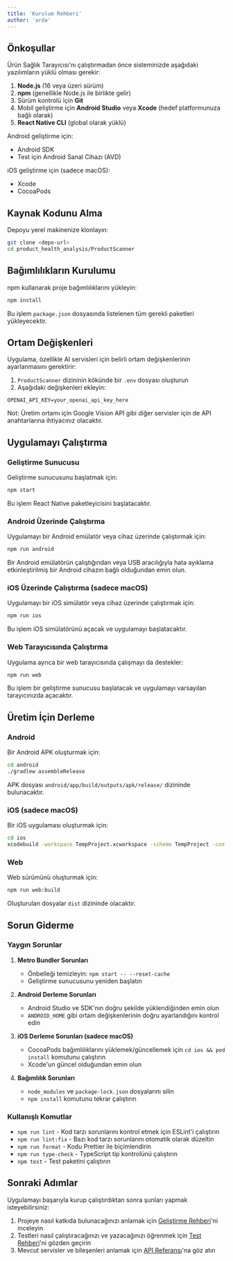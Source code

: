 ```yaml
---
title: 'Kurulum Rehberi'
author: 'arda'
---
```


## Önkoşullar

Ürün Sağlık Tarayıcısı'nı çalıştırmadan önce sisteminizde aşağıdaki yazılımların yüklü olması gerekir:

1. **Node.js** (16 veya üzeri sürüm)
2. **npm** (genellikle Node.js ile birlikte gelir)
3. Sürüm kontrolü için **Git**
4. Mobil geliştirme için **Android Studio** veya **Xcode** (hedef platformunuza bağlı olarak)
5. **React Native CLI** (global olarak yüklü)

Android geliştirme için:
- Android SDK
- Test için Android Sanal Cihazı (AVD)

iOS geliştirme için (sadece macOS):
- Xcode
- CocoaPods

## Kaynak Kodunu Alma

Depoyu yerel makinenize klonlayın:

```bash
git clone <depo-url>
cd product_health_analysis/ProductScanner
```

## Bağımlılıkların Kurulumu

npm kullanarak proje bağımlılıklarını yükleyin:

```bash
npm install
```

Bu işlem `package.json` dosyasında listelenen tüm gerekli paketleri yükleyecektir.

## Ortam Değişkenleri

Uygulama, özellikle AI servisleri için belirli ortam değişkenlerinin ayarlanmasını gerektirir:

1. `ProductScanner` dizininin kökünde bir `.env` dosyası oluşturun
2. Aşağıdaki değişkenleri ekleyin:

```env
OPENAI_API_KEY=your_openai_api_key_here
```

Not: Üretim ortamı için Google Vision API gibi diğer servisler için de API anahtarlarına ihtiyacınız olacaktır.

## Uygulamayı Çalıştırma

### Geliştirme Sunucusu

Geliştirme sunucusunu başlatmak için:

```bash
npm start
```

Bu işlem React Native paketleyicisini başlatacaktır.

### Android Üzerinde Çalıştırma

Uygulamayı bir Android emülatör veya cihaz üzerinde çalıştırmak için:

```bash
npm run android
```

Bir Android emülatörün çalıştığından veya USB aracılığıyla hata ayıklama etkinleştirilmiş bir Android cihazın bağlı olduğundan emin olun.

### iOS Üzerinde Çalıştırma (sadece macOS)

Uygulamayı bir iOS simülatör veya cihaz üzerinde çalıştırmak için:

```bash
npm run ios
```

Bu işlem iOS simülatörünü açacak ve uygulamayı başlatacaktır.

### Web Tarayıcısında Çalıştırma

Uygulama ayrıca bir web tarayıcısında çalışmayı da destekler:

```bash
npm run web
```

Bu işlem bir geliştirme sunucusu başlatacak ve uygulamayı varsayılan tarayıcınızda açacaktır.

## Üretim İçin Derleme

### Android

Bir Android APK oluşturmak için:

```bash
cd android
./gradlew assembleRelease
```

APK dosyası `android/app/build/outputs/apk/release/` dizininde bulunacaktır.

### iOS (sadece macOS)

Bir iOS uygulaması oluşturmak için:

```bash
cd ios
xcodebuild -workspace TempProject.xcworkspace -scheme TempProject -configuration Release -destination 'generic/platform=iOS' -archivePath TempProject.xcarchive archive
```

### Web

Web sürümünü oluşturmak için:

```bash
npm run web:build
```

Oluşturulan dosyalar `dist` dizininde olacaktır.

## Sorun Giderme

### Yaygın Sorunlar

1. **Metro Bundler Sorunları**
   - Önbelleği temizleyin: `npm start -- --reset-cache`
   - Geliştirme sunucusunu yeniden başlatın

2. **Android Derleme Sorunları**
   - Android Studio ve SDK'nın doğru şekilde yüklendiğinden emin olun
   - `ANDROID_HOME` gibi ortam değişkenlerinin doğru ayarlandığını kontrol edin

3. **iOS Derleme Sorunları (sadece macOS)**
   - CocoaPods bağımlılıklarını yüklemek/güncellemek için `cd ios && pod install` komutunu çalıştırın
   - Xcode'un güncel olduğundan emin olun

4. **Bağımlılık Sorunları**
   - `node_modules` ve `package-lock.json` dosyalarını silin
   - `npm install` komutunu tekrar çalıştırın

### Kullanışlı Komutlar

- `npm run lint` - Kod tarzı sorunlarını kontrol etmek için ESLint'i çalıştırın
- `npm run lint:fix` - Bazı kod tarzı sorunlarını otomatik olarak düzeltin
- `npm run format` - Kodu Prettier ile biçimlendirin
- `npm run type-check` - TypeScript tip kontrolünü çalıştırın
- `npm test` - Test paketini çalıştırın

## Sonraki Adımlar

Uygulamayı başarıyla kurup çalıştırdıktan sonra şunları yapmak isteyebilirsiniz:

1. Projeye nasıl katkıda bulunacağınızı anlamak için [Geliştirme Rehberi](../development.md)'ni inceleyin
2. Testleri nasıl çalıştıracağınızı ve yazacağınızı öğrenmek için [Test Rehberi](../testing.md)'ni gözden geçirin
3. Mevcut servisler ve bileşenleri anlamak için [API Referansı](../api.md)'na göz atın